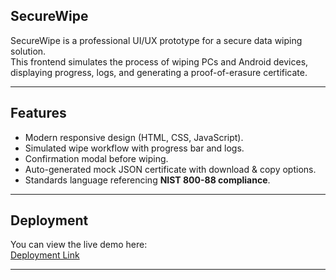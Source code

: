 ## SecureWipe

SecureWipe is a professional UI/UX prototype for a secure data wiping solution.  
This frontend simulates the process of wiping PCs and Android devices, displaying progress, logs, and generating a proof-of-erasure certificate.

---

## Features

- Modern responsive design (HTML, CSS, JavaScript).
- Simulated wipe workflow with progress bar and logs.
- Confirmation modal before wiping.
- Auto-generated mock JSON certificate with download & copy options.
- Standards language referencing **NIST 800-88 compliance**.

---

## Deployment

You can view the live demo here:  
[Deployment Link](https://bugslayer-anant2511.github.io/SecureWipe_Prototype/)

---
